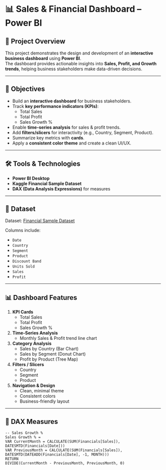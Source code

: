 # 📊 Sales & Financial Dashboard – Power BI

## 📌 Project Overview
This project demonstrates the design and development of an **interactive business dashboard** using **Power BI**.  
The dashboard provides actionable insights into **Sales, Profit, and Growth trends**, helping business stakeholders make data-driven decisions.

---

## 🎯 Objectives
- Build an **interactive dashboard** for business stakeholders.
- Track **key performance indicators (KPIs)**:
  - Total Sales
  - Total Profit
  - Sales Growth %
- Enable **time-series analysis** for sales & profit trends.
- Add **filters/slicers** for interactivity (e.g., Country, Segment, Product).
- Summarize key metrics with **cards**.
- Apply a **consistent color theme** and create a clean UI/UX.

---

## 🛠 Tools & Technologies
- **Power BI Desktop**
- **Kaggle Financial Sample Dataset**
- **DAX (Data Analysis Expressions)** for measures

---

## 📂 Dataset
Dataset: [Financial Sample Dataset](https://www.kaggle.com/datasets/atharvaarya30/financial-sample-dataset)  

Columns include:
- `Date`
- `Country`
- `Segment`
- `Product`
- `Discount Band`
- `Units Sold`
- `Sales`
- `Profit`

---

## 📊 Dashboard Features
1. **KPI Cards**
   - Total Sales
   - Total Profit
   - Sales Growth %
2. **Time-Series Analysis**
   - Monthly Sales & Profit trend line chart
3. **Category Analysis**
   - Sales by Country (Bar Chart)
   - Sales by Segment (Donut Chart)
   - Profit by Product (Tree Map)
4. **Filters / Slicers**
   - Country
   - Segment
   - Product
5. **Navigation & Design**
   - Clean, minimal theme
   - Consistent colors
   - Business-friendly layout

---

## 📐 DAX Measures
```DAX
-- Sales Growth %
Sales Growth % =
VAR CurrentMonth = CALCULATE(SUM(Financials[Sales]), DATESMTD(Financials[Date]))
VAR PreviousMonth = CALCULATE(SUM(Financials[Sales]), DATESMTD(DATEADD(Financials[Date], -1, MONTH)))
RETURN
DIVIDE(CurrentMonth - PreviousMonth, PreviousMonth, 0)
